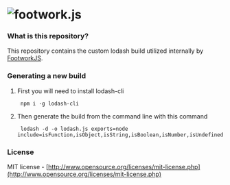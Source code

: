 ![footwork.js](https://raw.github.com/footworkjs/footwork/master/dist/gh-footwork-logo.png)
========

### What is this repository?

This repository contains the custom lodash build utilized internally by [FootworkJS](https://github.com/footworkjs/footwork).

### Generating a new build

1. First you will need to install lodash-cli

        npm i -g lodash-cli

1. Then generate the build from the command line with this command

        lodash -d -o lodash.js exports=node include=isFunction,isObject,isString,isBoolean,isNumber,isUndefined,isArray,isNull,extend,pick,each,filter,invokeMap,clone,reduce,result,uniqueId,map,find,omitBy,indexOf,values,last,isEqual,noop,keys,merge,intersection,every,isRegExp,identity,includes,partial,noConflict,remove,bind

### License

MIT license - [http://www.opensource.org/licenses/mit-license.php](http://www.opensource.org/licenses/mit-license.php)
